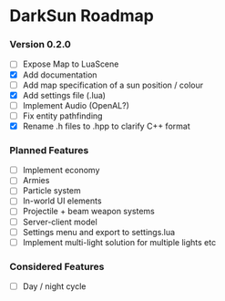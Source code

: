 # DarkSun Roadmap

### Version 0.2.0
 - [ ] Expose Map to LuaScene
 - [x] Add documentation
 - [ ] Add map specification of a sun position / colour
 - [x] Add settings file (.lua)
 - [ ] Implement Audio (OpenAL?)
 - [ ] Fix entity pathfinding
 - [x] Rename .h files to .hpp to clarify C++ format
 
### Planned Features
 - [ ] Implement economy
 - [ ] Armies
 - [ ] Particle system
 - [ ] In-world UI elements
 - [ ] Projectile + beam weapon systems
 - [ ] Server-client model
 - [ ] Settings menu and export to settings.lua
 - [ ] Implement multi-light solution for multiple lights etc
 
### Considered Features
 - [ ] Day / night cycle
